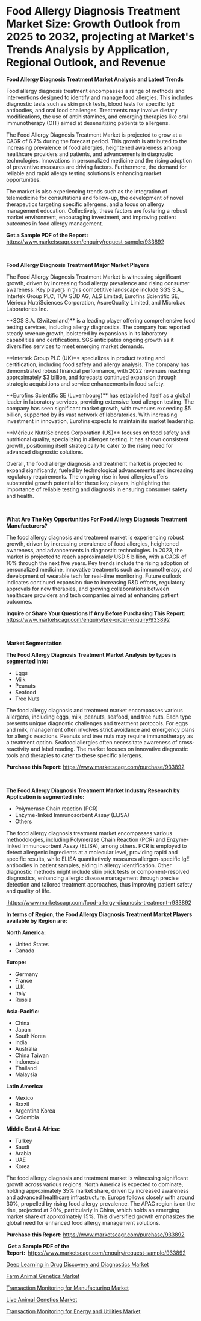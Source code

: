 <p><h1>Food Allergy Diagnosis Treatment Market Size: Growth Outlook from 2025 to 2032, projecting at Market's Trends Analysis by Application, Regional Outlook, and Revenue</h1></p><p><strong>Food Allergy Diagnosis Treatment Market Analysis and Latest Trends</strong></p>
<p><p>Food allergy diagnosis treatment encompasses a range of methods and interventions designed to identify and manage food allergies. This includes diagnostic tests such as skin prick tests, blood tests for specific IgE antibodies, and oral food challenges. Treatments may involve dietary modifications, the use of antihistamines, and emerging therapies like oral immunotherapy (OIT) aimed at desensitizing patients to allergens.</p><p>The Food Allergy Diagnosis Treatment Market is projected to grow at a CAGR of 6.7% during the forecast period. This growth is attributed to the increasing prevalence of food allergies, heightened awareness among healthcare providers and patients, and advancements in diagnostic technologies. Innovations in personalized medicine and the rising adoption of preventive measures are driving factors. Furthermore, the demand for reliable and rapid allergy testing solutions is enhancing market opportunities.</p><p>The market is also experiencing trends such as the integration of telemedicine for consultations and follow-up, the development of novel therapeutics targeting specific allergens, and a focus on allergy management education. Collectively, these factors are fostering a robust market environment, encouraging investment, and improving patient outcomes in food allergy management.</p></p>
<p><strong>Get a Sample PDF of the Report:&nbsp;</strong> <a href="https://www.marketscagr.com/enquiry/request-sample/933892?utm_campaign=1166&utm_medium=2&utm_source=Github&utm_content=ia&utm_term=07032025&utm_id=food-allergy-diagnosis-treatment">https://www.marketscagr.com/enquiry/request-sample/933892</a></p>
<p>&nbsp;</p>
<p><strong>Food Allergy Diagnosis Treatment Major Market Players</strong></p>
<p><p>The Food Allergy Diagnosis Treatment Market is witnessing significant growth, driven by increasing food allergy prevalence and rising consumer awareness. Key players in this competitive landscape include SGS S.A., Intertek Group PLC, TÜV SÜD AG, ALS Limited, Eurofins Scientific SE, Mérieux NutriSciences Corporation, AsureQuality Limited, and Microbac Laboratories Inc.</p><p>**SGS S.A. (Switzerland)** is a leading player offering comprehensive food testing services, including allergy diagnostics. The company has reported steady revenue growth, bolstered by expansions in its laboratory capabilities and certifications. SGS anticipates ongoing growth as it diversifies services to meet emerging market demands.</p><p>**Intertek Group PLC (UK)** specializes in product testing and certification, including food safety and allergy analysis. The company has demonstrated robust financial performance, with 2022 revenues reaching approximately $3 billion, and forecasts continued expansion through strategic acquisitions and service enhancements in food safety.</p><p>**Eurofins Scientific SE (Luxembourg)** has established itself as a global leader in laboratory services, providing extensive food allergen testing. The company has seen significant market growth, with revenues exceeding $5 billion, supported by its vast network of laboratories. With increasing investment in innovation, Eurofins expects to maintain its market leadership.</p><p>**Mérieux NutriSciences Corporation (US)** focuses on food safety and nutritional quality, specializing in allergen testing. It has shown consistent growth, positioning itself strategically to cater to the rising need for advanced diagnostic solutions.</p><p>Overall, the food allergy diagnosis and treatment market is projected to expand significantly, fueled by technological advancements and increasing regulatory requirements. The ongoing rise in food allergies offers substantial growth potential for these key players, highlighting the importance of reliable testing and diagnosis in ensuring consumer safety and health.</p></p>
<p>&nbsp;</p>
<p><strong>What Are The Key Opportunities For Food Allergy Diagnosis Treatment Manufacturers?</strong></p>
<p><p>The food allergy diagnosis and treatment market is experiencing robust growth, driven by increasing prevalence of food allergies, heightened awareness, and advancements in diagnostic technologies. In 2023, the market is projected to reach approximately USD 5 billion, with a CAGR of 10% through the next five years. Key trends include the rising adoption of personalized medicine, innovative treatments such as immunotherapy, and development of wearable tech for real-time monitoring. Future outlook indicates continued expansion due to increasing R&D efforts, regulatory approvals for new therapies, and growing collaborations between healthcare providers and tech companies aimed at enhancing patient outcomes.</p></p>
<p><strong>Inquire or Share Your Questions If Any Before Purchasing This Report:</strong> <a href="https://www.marketscagr.com/enquiry/pre-order-enquiry/933892?utm_campaign=1166&utm_medium=2&utm_source=Github&utm_content=ia&utm_term=07032025&utm_id=food-allergy-diagnosis-treatment">https://www.marketscagr.com/enquiry/pre-order-enquiry/933892</a></p>
<p>&nbsp;</p>
<p><strong>Market Segmentation</strong></p>
<p><strong>The Food Allergy Diagnosis Treatment Market Analysis by types is segmented into:</strong></p>
<p><ul><li>Eggs</li><li>Milk</li><li>Peanuts</li><li>Seafood</li><li>Tree Nuts</li></ul></p>
<p><p>The food allergy diagnosis and treatment market encompasses various allergens, including eggs, milk, peanuts, seafood, and tree nuts. Each type presents unique diagnostic challenges and treatment protocols. For eggs and milk, management often involves strict avoidance and emergency plans for allergic reactions. Peanuts and tree nuts may require immunotherapy as a treatment option. Seafood allergies often necessitate awareness of cross-reactivity and label reading. The market focuses on innovative diagnostic tools and therapies to cater to these specific allergens.</p></p>
<p><strong>Purchase this Report:&nbsp;</strong><a href="https://www.marketscagr.com/purchase/933892?utm_campaign=1166&utm_medium=2&utm_source=Github&utm_content=ia&utm_term=07032025&utm_id=food-allergy-diagnosis-treatment">https://www.marketscagr.com/purchase/933892</a></p>
<p>&nbsp;</p>
<p><strong>The Food Allergy Diagnosis Treatment Market Industry Research by Application is segmented into:</strong></p>
<p><ul><li>Polymerase Chain reaction (PCR)</li><li>Enzyme-linked Immunosorbent Assay (ELISA)</li><li>Others</li></ul></p>
<p><p>The food allergy diagnosis treatment market encompasses various methodologies, including Polymerase Chain Reaction (PCR) and Enzyme-linked Immunosorbent Assay (ELISA), among others. PCR is employed to detect allergenic ingredients at a molecular level, providing rapid and specific results, while ELISA quantitatively measures allergen-specific IgE antibodies in patient samples, aiding in allergy identification. Other diagnostic methods might include skin prick tests or component-resolved diagnostics, enhancing allergic disease management through precise detection and tailored treatment approaches, thus improving patient safety and quality of life.</p></p>
<p><a href="https://www.marketscagr.com/food-allergy-diagnosis-treatment-r933892?utm_campaign=1166&utm_medium=2&utm_source=Github&utm_content=ia&utm_term=07032025&utm_id=food-allergy-diagnosis-treatment">&nbsp;https://www.marketscagr.com/food-allergy-diagnosis-treatment-r933892</a></p>
<p><strong>In terms of Region, the Food Allergy Diagnosis Treatment Market Players available by Region are:</strong></p>
<p>
    <p> <strong> North America: </strong>
        <ul>
            <li>United States</li>
            <li>Canada</li>
        </ul>
        </p> 
    <p> <strong> Europe: </strong>
        <ul>
            <li>Germany</li>
            <li>France</li>
            <li>U.K.</li>
            <li>Italy</li>
            <li>Russia</li>
        </ul>
        </p> 
    <p> <strong> Asia-Pacific: </strong>
        <ul>
            <li>China</li>
            <li>Japan</li>
            <li>South Korea</li>
            <li>India</li>
            <li>Australia</li>
            <li>China Taiwan</li>
            <li>Indonesia</li>
            <li>Thailand</li>
            <li>Malaysia</li>
        </ul>
        </p> 
    <p> <strong> Latin America: </strong>
        <ul>
            <li>Mexico</li>
            <li>Brazil</li>
            <li>Argentina Korea</li>
            <li>Colombia</li>
        </ul>
        </p> 
    <p> <strong> Middle East & Africa: </strong>
        <ul>
            <li>Turkey</li>
            <li>Saudi</li>
            <li>Arabia</li>
            <li>UAE</li>
            <li>Korea</li>
        </ul>
    </p>
    </p>
<p><p>The food allergy diagnosis and treatment market is witnessing significant growth across various regions. North America is expected to dominate, holding approximately 35% market share, driven by increased awareness and advanced healthcare infrastructure. Europe follows closely with around 30%, propelled by rising food allergy prevalence. The APAC region is on the rise, projected at 20%, particularly in China, which holds an emerging market share of approximately 15%. This diversified growth emphasizes the global need for enhanced food allergy management solutions.</p></p>
<p><strong>Purchase this Report: </strong><a href="https://www.marketscagr.com/purchase/933892?utm_campaign=1166&utm_medium=2&utm_source=Github&utm_content=ia&utm_term=07032025&utm_id=food-allergy-diagnosis-treatment">https://www.marketscagr.com/purchase/933892</a></p>
<p>&nbsp;<strong>Get a Sample PDF of the Report:&nbsp;&nbsp;</strong><a href="https://www.marketscagr.com/enquiry/request-sample/933892?utm_campaign=1166&utm_medium=2&utm_source=Github&utm_content=ia&utm_term=07032025&utm_id=food-allergy-diagnosis-treatment">https://www.marketscagr.com/enquiry/request-sample/933892</a></p>
<p><strong></strong></p>
<p><p><a href="https://github.com/kishtohalsn/Market-Research-Report-List-1/blob/main/deep-learning-in-drug-discovery-and-diagnostics-market.md?utm_campaign=1166&utm_medium=2&utm_source=Github&utm_content=ia&utm_term=07032025&utm_id=food-allergy-diagnosis-treatment">Deep Learning in Drug Discovery and Diagnostics Market</a></p><p><a href="https://github.com/theyasnare5w/Market-Research-Report-List-1/blob/main/farm-animal-genetics-market.md?utm_campaign=1166&utm_medium=2&utm_source=Github&utm_content=ia&utm_term=07032025&utm_id=food-allergy-diagnosis-treatment">Farm Animal Genetics Market</a></p><p><a href="https://github.com/arifasabeygb/Market-Research-Report-List-1/blob/main/transaction-monitoring-for-manufacturing-market.md?utm_campaign=1166&utm_medium=2&utm_source=Github&utm_content=ia&utm_term=07032025&utm_id=food-allergy-diagnosis-treatment">Transaction Monitoring for Manufacturing Market</a></p><p><a href="https://github.com/kaidaloeckf7/Market-Research-Report-List-1/blob/main/live-animal-genetics-market.md?utm_campaign=1166&utm_medium=2&utm_source=Github&utm_content=ia&utm_term=07032025&utm_id=food-allergy-diagnosis-treatment">Live Animal Genetics Market</a></p><p><a href="https://github.com/ocambdidarhz/Market-Research-Report-List-1/blob/main/transaction-monitoring-for-energy-and-utilities-market.md?utm_campaign=1166&utm_medium=2&utm_source=Github&utm_content=ia&utm_term=07032025&utm_id=food-allergy-diagnosis-treatment">Transaction Monitoring for Energy and Utilities Market</a></p></p>